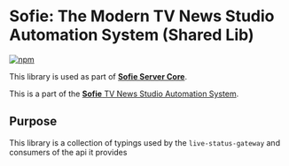 # Sofie: The Modern TV News Studio Automation System (Shared Lib)

[![npm](https://img.shields.io/npm/v/@sofie-automation/live-status-gateway-api)](https://www.npmjs.com/package/@sofie-automation/live-status-gateway-api)

This library is used as part of [**Sofie Server Core**](https://github.com/nrkno/sofie-core).

This is a part of the [**Sofie** TV News Studio Automation System](https://github.com/nrkno/Sofie-TV-automation/).

## Purpose

This library is a collection of typings used by the `live-status-gateway` and consumers of the api it provides
